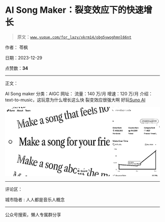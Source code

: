 # AI Song Maker：裂变效应下的快速增长

> 原文：[`www.yuque.com/for_lazy/xkrm14/obg5ywoghmnl66nt`](https://www.yuque.com/for_lazy/xkrm14/obg5ywoghmnl66nt)

作者： 苓枫

日期：2023-12-29

点赞数：**34**

* * *

正文：

AI Song maker 分类：AIGC 网址： 流量：140 万/月 增速：120 万/月 介绍： text-to-music，这玩意为什么增长这么快
裂变效应很强大啊 好玩[Suno AI](https://www.suno.ai/)

![](img/11d9ee764168674e3713c5469611de96.png)

* * *

评论区：

城市隐者 : 人人都是音乐人概念

* * *

公众号搜索，懒人专属群分享